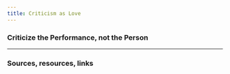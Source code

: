 ```yaml
---
title: Criticism as Love
---
```


### Criticize the Performance, not the Person



---
### Sources, resources, links

